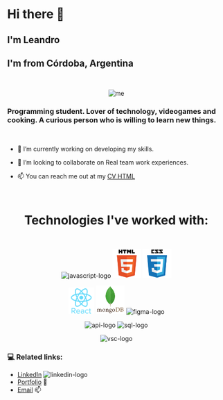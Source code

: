 # Hi there 👋

## I'm Leandro

## I'm from Córdoba, Argentina

<br>

<p align="center">
  <img border-radius="100" width="500"  alt="me" src="https://scontent.fcor11-2.fna.fbcdn.net/v/t39.30808-6/263574055_5200016946692130_8086678435063621595_n.jpg?_nc_cat=103&ccb=1-7&_nc_sid=174925&_nc_eui2=AeGxKKKt_ciboTmEBpqyO1ERShkDzALqNE5KGQPMAuo0TlVxkDEZKkKa-iOZwBpzsbPyYnFXO_4ZSIIIjn0tw10j&_nc_ohc=TCUQE9Qsk0YAX_TuOHg&tn=04xlybPtval-cipv&_nc_ht=scontent.fcor11-2.fna&oh=00_AT9eRLf_zufF8Xxzp9n2YI3eqx7C99U4UAEE2HhT7JUIxw&oe=632AC3C6">
  </p>
  
### Programming student. Lover of technology, videogames and cooking.  A curious person who is willing to learn new things.
  
  <br>

- 🔭 I’m currently working on developing my skills.


- 👯 I’m looking to collaborate on Real team work experiences.


- 📫 You can reach me out at my [CV HTML](https://bit.ly/3BWIBSh)

<br>

<h1 align="center">
 Technologies I've worked with:
</h1>
 
 <br> 
 
 
 
 
<p align="center">
<img width="63" alt="javascript-logo" src="https://upload.wikimedia.org/wikipedia/commons/thumb/b/ba/Javascript_badge.svg/1200px-Javascript_badge.svg.png"> <img width="66" alt="html-logo" src="https://raw.githubusercontent.com/devicons/devicon/master/icons/html5/html5-original-wordmark.svg"> <img width="66" alt="css-logo" src="https://raw.githubusercontent.com/devicons/devicon/master/icons/css3/css3-original-wordmark.svg">
</p>

<p align="center">
<img width="60" alt="react-logo" src="https://raw.githubusercontent.com/devicons/devicon/master/icons/react/react-original-wordmark.svg"> <img width="66" alt="mongodb-logo" src="https://raw.githubusercontent.com/devicons/devicon/master/icons/mongodb/mongodb-original-wordmark.svg"> <img width="75" alt="figma-logo" src="https://www.vectorlogo.zone/logos/figma/figma-ar21.png"> 
</p>
<p align="center">
<img width="55" alt="api-logo" src="https://www.svgrepo.com/show/88703/api.svg">   <img width="55" alt="sql-logo" src="https://www.svgrepo.com/show/255832/sql.svg">
 </p>
 <p align="center">
  <img width="140" alt="vsc-logo" src="https://www.vectorlogo.zone/logos/visualstudio_code/visualstudio_code-ar21.png">

</p>

### :computer: Related links: 

- [LinkedIn](https://www.linkedin.com/in/leandro-pedicino-900b261a2)   <img width="18" alt="linkedin-logo" src="https://encrypted-tbn0.gstatic.com/images?q=tbn:ANd9GcR43LGywQ7V9e95OyuoNYBzPWYOwYhCar6YDWAIjgVhDZJOBYOgNwkdN046ro2ALgJHGTA&usqp=CAU">
- [Portfolio](https://lpedicino.github.io/React-Portfolio)  :open_file_folder:
- [Email](leakomvial@gmail.com)  :mailbox:

